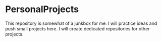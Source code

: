 # PersonalProjects
This repository is somewhat of a junkbox for me. I will practice ideas and push small projects here. I will create dedicated repositories for other projects.
